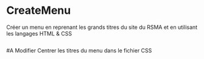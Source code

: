 # CreateMenu
Créer un menu en reprenant les grands titres du site du RSMA et en utilisant les langages HTML &amp; CSS

<a href="https://zupimages.net/viewer.php?id=20/30/lff9.png"><img src="https://zupimages.net/up/20/30/lff9.png" alt="" /></a>

#A Modifier
Centrer les titres du menu dans le fichier CSS
